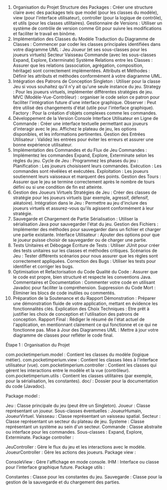 1. Organisation du Projet
Structure des Packages :
Créer une structure claire avec des packages tels que model (pour les classes du modèle), view (pour l'interface utilisateur), controller (pour la logique de contrôle), et utils (pour les classes utilitaires).
Gestionnaire de Versions :
Utiliser un système de contrôle de version comme Git pour suivre les modifications et faciliter le travail en binôme.
2. Implémentation des Classes du Modèle
Traduction du Diagramme de Classes :
Commencer par coder les classes principales identifiées dans votre diagramme UML :
Jeu
Joueur (et ses sous-classes pour les joueurs virtuels)
Secteur
Vaisseau
Commande (avec les sous-classes Expand, Explore, Exterminate)
Système
Relations entre les Classes :
Assurer que les relations (association, agrégation, composition, héritage) sont correctement implémentées.
Attributs et Méthodes :
Définir les attributs et méthodes conformément à votre diagramme UML.
3. Intégration des Patrons de Conception
Singleton :
Utiliser pour la classe Jeu si vous souhaitez qu'il n'y ait qu'une seule instance du jeu.
Strategy :
Pour les joueurs virtuels, implémenter différentes stratégies de jeu.
MVC (Modèle-Vue-Contrôleur) :
organiser le code selon ce patron pour faciliter l'intégration future d'une interface graphique.
Observer :
Peut être utilisé des changements d'état (utile pour l'interface graphique).
Factory :
Pour la création d'objets complexes comme les commandes.
4. Développement de la Version Console
Interface Utilisateur en Ligne de Commande :
Créer une interface textuelle permettant aux joueurs d'interagir avec le jeu.
Affichez le plateau de jeu, les options disponibles, et les informations pertinentes.
Gestion des Entrées Utilisateur :
Validez les entrées pour éviter les erreurs et assurer une bonne expérience utilisateur.
5. Implémentation des Commandes et du Flux de Jeu
Commandes :
Implémentez les commandes Expand, Explore, Exterminate selon les règles du jeu.
Cycle de Jeu :
Programmez les phases du jeu :
Planification : Les joueurs choisissent leurs commandes.
Exécution : Les commandes sont révélées et exécutées.
Exploitation : Les joueurs soutiennent leurs vaisseaux et marquent des points.
Gestion des Tours :
Assurer que le jeu se termine correctement après le nombre de tours défini ou si une condition de fin est atteinte.
6. Gestion des Joueurs Virtuels
Stratégies de Jeu :
Créer des classes de stratégie pour les joueurs virtuels (par exemple, agressif, défensif, aléatoire).
Intégration dans le Jeu :
Permettre au jeu d'inclure des joueurs virtuels et assurez-vous qu'ils agissent conformément à leur stratégie.
7. Sauvegarde et Chargement de Partie
Sérialisation :
Utiliser la sérialisation Java pour sauvegarder l'état du jeu.
Gestion des Fichiers :
Implémenter des méthodes pour sauvegarder dans un fichier et charger une partie existante.
Interface Utilisateur :
Ajouter des options pour que le joueur puisse choisir de sauvegarder ou de charger une partie.
8. Tests Unitaires et Débogage
Écriture de Tests :
Utiliser JUnit pour créer des tests unitaires sur les classes et méthodes critiques.
Scénarios de Jeu :
Tester différents scénarios pour nous assurer que les règles sont correctement appliquées.
Correction des Bugs :
Utiliser les tests pour identifier et corriger les bugs.
10. Optimisation et Refactorisation du Code
Qualité du Code :
Assurer que le code est propre, bien structuré et respecte les conventions Java.
Commentaires et Documentation :
Commenter votre code en utilisant Javadoc pour faciliter la compréhension.
Suppression du Code Mort :
Éliminer les blocs de code inutiles ou commentés.
12. Préparation de la Soutenance et du Rapport
Démonstration :
Préparer une démonstration fluide de votre application, mettant en évidence les fonctionnalités clés.
Explication des Choix Techniques :
Etre prêt à justifier les choix de conception et l'utilisation des patrons de conception.
Rapport Final :
Rédiger le résumé de l'état actuel de l'application, en mentionnant clairement ce qui fonctionne et ce qui ne fonctionne pas.
Mise à Jour des Diagrammes UML :
Mettre à jour votre diagramme de classes pour refléter le code final.

Étape 1 : Organisation du Projet

com.pocketimperium.model : Contient les classes du modèle (logique métier).
com.pocketimperium.view : Contient les classes liées à l'interface utilisateur (vue).
com.pocketimperium.controller : Contient les classes qui gèrent les interactions entre le modèle et la vue (contrôleur).
com.pocketimperium.utils : Contient les classes utilitaires (par exemple, pour la sérialisation, les constantes).
doc/ : Dossier pour la documentation du code (Javadoc).

Package model :

Jeu : Classe principale du jeu (peut être un Singleton).
Joueur : Classe représentant un joueur.
Sous-classes éventuelles : JoueurHumain, JoueurVirtuel.
Vaisseau : Classe représentant un vaisseau spatial.
Secteur : Classe représentant un secteur du plateau de jeu.
Systeme : Classe représentant un système au sein d'un secteur.
Commande : Classe abstraite ou interface pour les commandes.
Sous-classes : Expand, Explore, Exterminate.
Package controller :

JeuController : Gère le flux du jeu et les interactions avec le modèle.
JoueurController : Gère les actions des joueurs.
Package view :

ConsoleView : Gère l'affichage en mode console.
IHM : Interface ou classe pour l'interface graphique future.
Package utils :

Constantes : Classe pour les constantes du jeu.
Sauvegarde : Classe pour la gestion de la sauvegarde et du chargement des parties.
